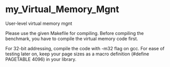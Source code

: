 # my_Virtual_Memory_Mgnt
User-level virtual memory mgnt
 
Please use the given Makefile for compiling. Before compiling the benchmark, you have to compile the virtual memory code first. 

For 32-bit addressing, compile the code with -m32 flag on gcc. For ease of testing later on, keep your page sizes as a macro definition (#define PAGETABLE 4096) in your library.
